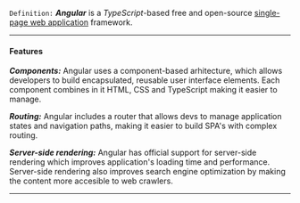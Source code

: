 `Definition:`
_**Angular**_ is a _TypeScript_-based free and open-source [single-page web application](Single%20Page%20applications.md) framework. 

---
#### Features
_**Components:**_
Angular uses a component-based arhitecture, which allows developers to build encapsulated, reusable user interface elements. Each component combines in it HTML, CSS and TypeScript making it easier to manage. 

_**Routing:**_
Angular includes a router that allows devs to manage application states and navigation paths, making it easier to build SPA's with complex routing. 

_**Server-side rendering:**_
Angular has official support for server-side rendering which improves application's loading time and performance. Server-side rendering also improves search engine optimization by making the content more accesible to web crawlers. 

---


